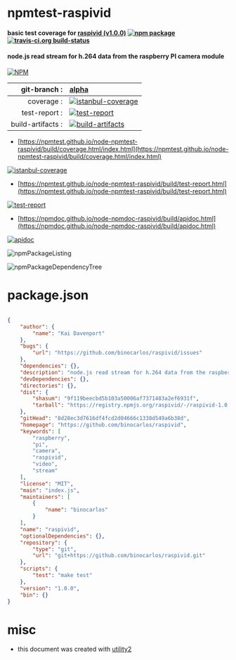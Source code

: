 # npmtest-raspivid

#### basic test coverage for  [raspivid (v1.0.0)](https://github.com/binocarlos/raspivid)  [![npm package](https://img.shields.io/npm/v/npmtest-raspivid.svg?style=flat-square)](https://www.npmjs.org/package/npmtest-raspivid) [![travis-ci.org build-status](https://api.travis-ci.org/npmtest/node-npmtest-raspivid.svg)](https://travis-ci.org/npmtest/node-npmtest-raspivid)

#### node.js read stream for h.264 data from the raspberry PI camera module

[![NPM](https://nodei.co/npm/raspivid.png?downloads=true&downloadRank=true&stars=true)](https://www.npmjs.com/package/raspivid)

| git-branch : | [alpha](https://github.com/npmtest/node-npmtest-raspivid/tree/alpha)|
|--:|:--|
| coverage : | [![istanbul-coverage](https://npmtest.github.io/node-npmtest-raspivid/build/coverage.badge.svg)](https://npmtest.github.io/node-npmtest-raspivid/build/coverage.html/index.html)|
| test-report : | [![test-report](https://npmtest.github.io/node-npmtest-raspivid/build/test-report.badge.svg)](https://npmtest.github.io/node-npmtest-raspivid/build/test-report.html)|
| build-artifacts : | [![build-artifacts](https://npmtest.github.io/node-npmtest-raspivid/glyphicons_144_folder_open.png)](https://github.com/npmtest/node-npmtest-raspivid/tree/gh-pages/build)|

- [https://npmtest.github.io/node-npmtest-raspivid/build/coverage.html/index.html](https://npmtest.github.io/node-npmtest-raspivid/build/coverage.html/index.html)

[![istanbul-coverage](https://npmtest.github.io/node-npmtest-raspivid/build/screenCapture.buildCi.browser.%252Ftmp%252Fbuild%252Fcoverage.lib.html.png)](https://npmtest.github.io/node-npmtest-raspivid/build/coverage.html/index.html)

- [https://npmtest.github.io/node-npmtest-raspivid/build/test-report.html](https://npmtest.github.io/node-npmtest-raspivid/build/test-report.html)

[![test-report](https://npmtest.github.io/node-npmtest-raspivid/build/screenCapture.buildCi.browser.%252Ftmp%252Fbuild%252Ftest-report.html.png)](https://npmtest.github.io/node-npmtest-raspivid/build/test-report.html)

- [https://npmdoc.github.io/node-npmdoc-raspivid/build/apidoc.html](https://npmdoc.github.io/node-npmdoc-raspivid/build/apidoc.html)

[![apidoc](https://npmdoc.github.io/node-npmdoc-raspivid/build/screenCapture.buildCi.browser.%252Ftmp%252Fbuild%252Fapidoc.html.png)](https://npmdoc.github.io/node-npmdoc-raspivid/build/apidoc.html)

![npmPackageListing](https://npmtest.github.io/node-npmtest-raspivid/build/screenCapture.npmPackageListing.svg)

![npmPackageDependencyTree](https://npmtest.github.io/node-npmtest-raspivid/build/screenCapture.npmPackageDependencyTree.svg)



# package.json

```json

{
    "author": {
        "name": "Kai Davenport"
    },
    "bugs": {
        "url": "https://github.com/binocarlos/raspivid/issues"
    },
    "dependencies": {},
    "description": "node.js read stream for h.264 data from the raspberry PI camera module",
    "devDependencies": {},
    "directories": {},
    "dist": {
        "shasum": "9f119beecbd5b103a50006af7371483a2ef6931f",
        "tarball": "https://registry.npmjs.org/raspivid/-/raspivid-1.0.0.tgz"
    },
    "gitHead": "8d28ec3d7616df4fcd2d04666c1338d549a6b38d",
    "homepage": "https://github.com/binocarlos/raspivid",
    "keywords": [
        "raspberry",
        "pi",
        "camera",
        "raspivid",
        "video",
        "stream"
    ],
    "license": "MIT",
    "main": "index.js",
    "maintainers": [
        {
            "name": "binocarlos"
        }
    ],
    "name": "raspivid",
    "optionalDependencies": {},
    "repository": {
        "type": "git",
        "url": "git+https://github.com/binocarlos/raspivid.git"
    },
    "scripts": {
        "test": "make test"
    },
    "version": "1.0.0",
    "bin": {}
}
```



# misc
- this document was created with [utility2](https://github.com/kaizhu256/node-utility2)
